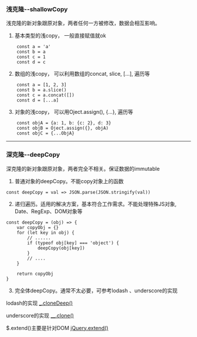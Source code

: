 ### 浅克隆--shallowCopy

浅克隆的新对象跟原对象，两者任何一方被修改，数据会相互影响。

1. 基本类型的浅copy， 一般直接赋值就ok
```
    const a = 'a'
    const b = a
    const c = 1
    const d = c
```

2. 数组的浅copy， 可以利用数组的concat, slice, [...], 遍历等
```
    const a = [1, 2, 3]
    const b = a.slice()
    const c = a.concat([])
    const d = [...a]
```

3. 对象的浅copy， 可以用Oject.assign(), {...}, 遍历等
```
    const objA = {a: 1, b: {c: 2}, d: 3}
    const objB = Oject.assign({}, objA)
    const objC = {...ObjA}
```

-------------------------------------------------

### 深克隆--deepCopy

深克隆的新对象跟原对象，两者完全不相关。保证数据的immutable

1. 普通对象的deepCopy。不能copy对象上的函数
```
const deepCopy = val => JSON.parse(JSON.stringify(val))
```

2. 递归遍历。适用的解决方案，基本符合工作需求。不能处理特殊JS对象, Date、RegExp、DOM对象等
```
const deepCopy = (obj) => {
    var copyObj = {}
    for (let key in obj) {
        // ......
        if (typeof obj[key] === 'object') {
            deepCopy(obj[key])
        }
        // ....
    }

    return copyObj
}
```

3. 完全体deepCopy。通常不太必要，可参考lodash 、underscore的实现

lodash的实现 [_.cloneDeep()](https://github.com/lodash/lodash/blob/master/.internal/baseClone.js)

underscore的实现 [__.clone()](https://github.com/jashkenas/underscore/blob/e4743ab712b8ab42ad4ccb48b155034d02394e4d/underscore.js#L1068)

$.extend()主要是针对DOM [jQuery.extend()](https://github.com/jquery/jquery/blob/1472290917f17af05e98007136096784f9051fab/src/core.js#L121)
